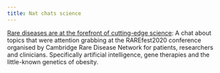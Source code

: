 ```yaml
---
title: Nat chats science 
---
```


[Rare diseases are at the forefront of cutting-edge science](https://natsblog.github.io/RAREfest2020): A chat about topics that were attention grabbing at the 
RAREfest2020 conference organised by Cambridge Rare Disease Network for patients, researchers and clinicians. Specifically artificial intelligence, gene therapies
and the little-known genetics of obesity.
